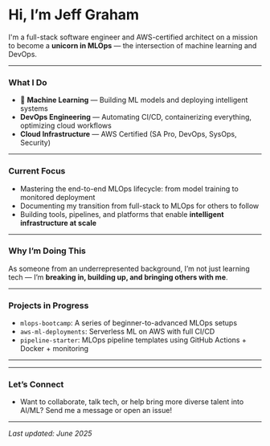 # Hi, I’m Jeff Graham

I'm a full-stack software engineer and AWS-certified architect on a mission to become a **unicorn in MLOps** — the intersection of machine learning and DevOps.

---

### What I Do

- 🧠 **Machine Learning** — Building ML models and deploying intelligent systems
- **DevOps Engineering** — Automating CI/CD, containerizing everything, optimizing cloud workflows
- **Cloud Infrastructure** — AWS Certified (SA Pro, DevOps, SysOps, Security)

---

### Current Focus

- Mastering the end-to-end MLOps lifecycle: from model training to monitored deployment
- Documenting my transition from full-stack to MLOps for others to follow
- Building tools, pipelines, and platforms that enable **intelligent infrastructure at scale**

---

### Why I’m Doing This

As someone from an underrepresented background, I’m not just learning tech —
I’m **breaking in, building up, and bringing others with me**.

---

### Projects in Progress

- `mlops-bootcamp`: A series of beginner-to-advanced MLOps setups
- `aws-ml-deployments`: Serverless ML on AWS with full CI/CD
- `pipeline-starter`: MLOps pipeline templates using GitHub Actions + Docker + monitoring

---

<!--
### Follow My Journey
- [YouTube Channel](https://your-link) — “Becoming an MLOps Engineer from the Ground Up”
- [LinkedIn](https://your-link) — Daily insights, reflections, and progress -->

---

### Let’s Connect

- Want to collaborate, talk tech, or help bring more diverse talent into AI/ML?
  Send me a message or open an issue!

---

_Last updated: June 2025_
